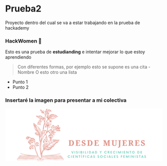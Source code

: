 # Prueba2
Proyecto dentro del cual se va a estar trabajando en la prueba de hackademy

### HackWomen 💜 

Esto es una prueba de **estudianding** e intentar mejorar lo que estoy aprendiendo 
>Con diferentes formas, por ejemplo esto se supone es una cita - Nombre
O esto otro una lista
* Punto 1
* Punto 2

### Insertaré la imagen para presentar a mi colectiva

![logo](IMG/LogoDM.png)
